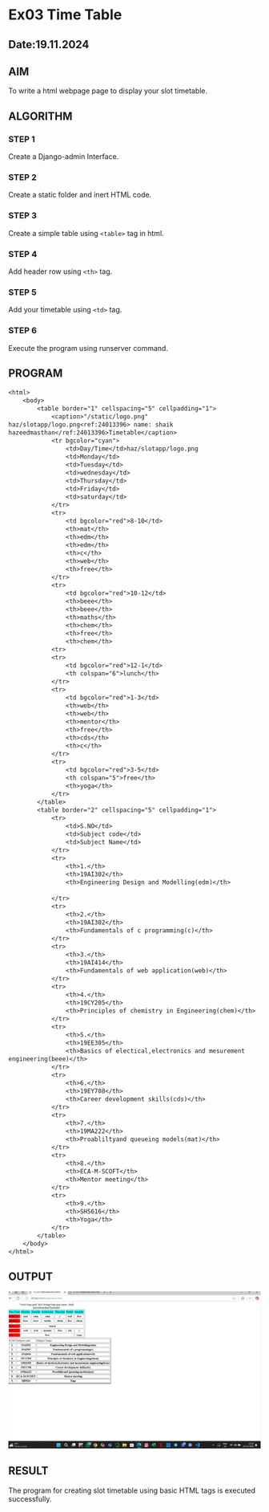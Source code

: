 # Ex03 Time Table
## Date:19.11.2024

## AIM
To write a html webpage page to display your slot timetable.

## ALGORITHM
### STEP 1
Create a Django-admin Interface.

### STEP 2
Create a static folder and inert HTML code.

### STEP 3
Create a simple table using ```<table>``` tag in html.

### STEP 4
Add header row using ```<th>``` tag.

### STEP 5
Add your timetable using ```<td>``` tag.

### STEP 6
Execute the program using runserver command.

## PROGRAM
```
<html>
    <body>
        <table border="1" cellspacing="5" cellpadding="1">
            <caption>"/static/logo.png" haz/slotapp/logo.png<ref:24013396> name: shaik hazeedmasthan</ref:24013396>Timetable</caption>
            <tr bgcolor="cyan">
                <td>Day/Time</td>haz/slotapp/logo.png
                <td>Monday</td>
                <td>Tuesday</td>
                <td>wednesday</td>
                <td>Thursday</td>
                <td>Friday</td>
                <td>saturday</td>
            </tr>
            <tr>
                <td bgcolor="red">8-10</td>
                <th>mat</th>
                <th>edm</th>
                <th>edm</th>
                <th>c</th>
                <th>web</th>
                <th>free</th>
            </tr>
            <tr>
                <td bgcolor="red">10-12</td>
                <th>beee</th>
                <th>beee</th>
                <th>maths</th>
                <th>chem</th>
                <th>free</th>
                <th>chem</th>
            <tr>
            <tr>
                <td bgcolor="red">12-1</td>
                <th colspan="6">lunch</th>
            </tr>
            <tr>
                <td bgcolor="red">1-3</td>
                <th>web</th>
                <th>web</th>
                <th>mentor</th>
                <th>free</th>
                <th>cds</th>
                <th>c</th>
            </tr>
            <tr>
                <td bgcolor="red">3-5</td>
                <th colspan="5">free</th>
                <th>yoga</th>
            </tr>
        </table>
        <table border="2" cellspacing="5" cellpadding="1">
            <tr>
                <td>S.NO</td>
                <td>Subject code</td>
                <td>Subject Name</td>
            </tr>
            <tr>
                <th>1.</th>
                <th>19AI302</th>
                <th>Engineering Design and Modelling(edm)</th>

            </tr>
            <tr>
                <th>2.</th>
                <th>19AI302</th>
                <th>Fundamentals of c programming(c)</th>
            </tr>
            <tr>
                <th>3.</th>
                <th>19AI414</th>
                <th>Fundamentals of web application(web)</th>
            </tr>
            <tr>
                <th>4.</th>
                <th>19CY205</th>
                <th>Principles of chemistry in Engineering(chem)</th>
            </tr>
            <tr>
                <th>5.</th>
                <th>19EE305</th>
                <th>Basics of electical,electronics and mesurement engineering(beee)</th>
            </tr>
            <tr>
                <th>6.</th>
                <th>19EY708</th>
                <th>Career development skills(cds)</th>
            </tr>
            <tr>
                <th>7.</th>
                <th>19MA222</th>
                <th>Proabliltyand queueing models(mat)</th>
            </tr>
            <tr>
                <th>8.</th>
                <th>ECA-M-SCOFT</th>
                <th>Mentor meeting</th>
            </tr>
            <tr>
                <th>9.</th>
                <th>SH5616</th>
                <th>Yoga</th>
            </tr>
        </table>
    </body>
</html>
```
## OUTPUT
![alt text](<Screenshot 2024-11-25 152245.png>)
## RESULT
The program for creating slot timetable using basic HTML tags is executed successfully.
